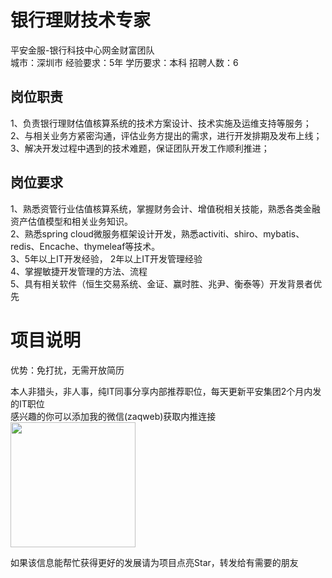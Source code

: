 # 银行理财技术专家
平安金服-银行科技中心网金财富团队  
城市：深圳市 经验要求：5年 学历要求：本科  招聘人数：6

## 岗位职责
1、负责银行理财估值核算系统的技术方案设计、技术实施及运维支持等服务；   
2、与相关业务方紧密沟通，评估业务方提出的需求，进行开发排期及发布上线；   
3、解决开发过程中遇到的技术难题，保证团队开发工作顺利推进；

## 岗位要求
1、熟悉资管行业估值核算系统，掌握财务会计、增值税相关技能，熟悉各类金融资产估值模型和相关业务知识。   
2、熟悉spring cloud微服务框架设计开发，熟悉activiti、shiro、mybatis、redis、Encache、thymeleaf等技术。   
3、5年以上IT开发经验， 2年以上IT开发管理经验   
4、掌握敏捷开发管理的方法、流程   
5、具有相关软件（恒生交易系统、金证、赢时胜、兆尹、衡泰等）开发背景者优先

# 项目说明

优势：免打扰，无需开放简历

本人非猎头，非人事，纯IT同事分享内部推荐职位，每天更新平安集团2个月内发的IT职位  
感兴趣的你可以添加我的微信(zaqweb)获取内推连接  
<img src="https://github.com/zaqweb/PA-IT-JOBS/blob/master/WechatICode.jpeg"  height="200" width="200">

如果该信息能帮忙获得更好的发展请为项目点亮Star，转发给有需要的朋友





